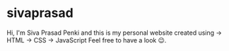 # sivaprasad
Hi, I'm Siva Prasad Penki and this is my personal website created using
-> HTML
-> CSS
-> JavaScript
Feel free to have a look 😉.
